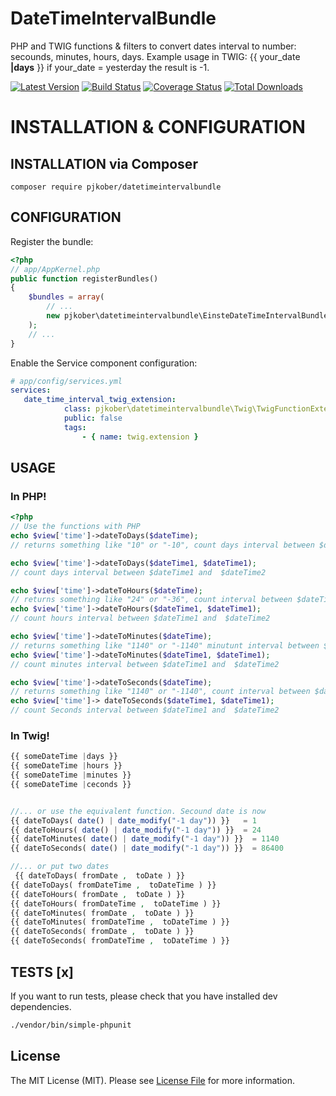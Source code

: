 # DateTimeIntervalBundle
PHP and TWIG functions & filters to convert dates interval to number: secounds, minutes, hours, days.
Example usage in TWIG: {{ your_date **|days** }} if your_date = yesterday the result is -1.

[![Latest Version][badge-release]][release]
[![Build Status][badge-build]][build]
[![Coverage Status][badge-coverage]][coverage]
[![Total Downloads][badge-downloads]][downloads]

# INSTALLATION & CONFIGURATION

## INSTALLATION via Composer
```
composer require pjkober/datetimeintervalbundle
```
	
## CONFIGURATION

Register the bundle:

```php
<?php
// app/AppKernel.php
public function registerBundles()
{
    $bundles = array(
        // ...
        new pjkober\datetimeintervalbundle\EinsteDateTimeIntervalBundle(),
    );
    // ...
}
```

Enable the Service component configuration:

```yaml
# app/config/services.yml
services:
   date_time_interval_twig_extension:
            class: pjkober\datetimeintervalbundle\Twig\TwigFunctionExtension
            public: false
            tags:
                - { name: twig.extension }

```


## USAGE

### In PHP!

```php
<?php
// Use the functions with PHP
echo $view['time']->dateToDays($dateTime); 
// returns something like "10" or "-10", count days interval between $dateTime and now

echo $view['time']->dateToDays($dateTime1, $dateTime1); 
// count days interval between $dateTime1 and  $dateTime2

echo $view['time']->dateToHours($dateTime); 
// returns something like "24" or "-36", count interval between $dateTime and now
echo $view['time']->dateToHours($dateTime1, $dateTime1); 
// count hours interval between $dateTime1 and  $dateTime2

echo $view['time']->dateToMinutes($dateTime); 
// returns something like "1140" or "-1140" minutunt interval between $dateTime and now
echo $view['time']->dateToMinutes($dateTime1, $dateTime1); 
// count minutes interval between $dateTime1 and  $dateTime2

echo $view['time']->dateToSeconds($dateTime); 
// returns something like "1140" or "-1140", count interval between $dateTime and now
echo $view['time']-> dateToSeconds($dateTime1, $dateTime1); 
// count Seconds interval between $dateTime1 and  $dateTime2

```


### In Twig!

``` php
{{ someDateTime |days }}
{{ someDateTime |hours }}
{{ someDateTime |minutes }}
{{ someDateTime |ceconds }}


//... or use the equivalent function. Secound date is now
{{ dateToDays( date() | date_modify("-1 day")) }}   = 1 
{{ dateToHours( date() | date_modify("-1 day")) }}  = 24
{{ dateToMinutes( date() | date_modify("-1 day")) }}  = 1140
{{ dateToSeconds( date() | date_modify("-1 day")) }}  = 86400

//... or put two dates
 {{ dateToDays( fromDate ,  toDate ) }}
{{ dateToDays( fromDateTime ,  toDateTime ) }}
{{ dateToHours( fromDate ,  toDate ) }}
{{ dateToHours( fromDateTime ,  toDateTime ) }}
{{ dateToMinutes( fromDate ,  toDate ) }}
{{ dateToMinutes( fromDateTime ,  toDateTime ) }}
{{ dateToSeconds( fromDate ,  toDate ) }}
{{ dateToSeconds( fromDateTime ,  toDateTime ) }}
```

## TESTS [x]

If you want to run tests, please check that you have installed dev dependencies.

```bash
./vendor/bin/simple-phpunit
```
## License

The MIT License (MIT). Please see [License File](./LICENSE) for more information.


[badge-build]: https://img.shields.io/travis/PJKober/DateTimeIntervalBundle/master.svg?style=flat-square
[badge-coverage]: https://img.shields.io/coverallsPJKober/DateTimeIntervalBundle/master.svg?style=flat-square
[badge-downloads]: https://img.shields.io/packagist/dt/PJKober/DateTimeIntervalBundle.svg?style=flat-square
[badge-release]: https://img.shields.io/github/release/PJKober/DateTimeIntervalBundle.svg?style=flat-square
[badge-source]: http://img.shields.io/badge/source-PJKober/DateTimeIntervalBundle.svg?style=flat-square
[build]: https://travis-ci.org/PJKober/DateTimeIntervalBundle
[conduct]: https://github.com/PJKober/DateTimeIntervalBundle/blob/master/CODE_OF_CONDUCT.md
[contributing]: https://github.com/PJKober/DateTimeIntervalBundle/blob/master/CONTRIBUTING.md
[coverage]: https://coveralls.io/r/PJKober/DateTimeIntervalBundle?branch=master
[downloads]: https://packagist.org/packages/PJKober/DateTimeIntervalBundle
[release]: https://github.com/PJKober/DateTimeIntervalBundle/releases
[source]: https://github.com/PJKober/DateTimeIntervalBundle
